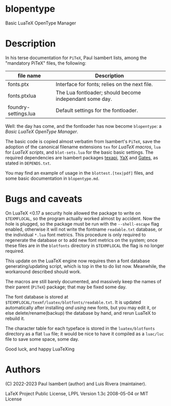 # blopentype
Basic LuaTeX OpenType Manager

# Description

In his terse documentation for `PiTeX`, Paul Isambert lists, among the "mandatory PiTeX" files, the following:

| file name            | Description  |
|-|-|
| fonts.ptx            | Interface for fonts; relies on the next file.    |
| fonts.ptxlua         | The Lua fontloader; should become independant some day. |
| foundry-settings.lua | Default settings for the fontloader.             |

Well: the day has come, and the fontloader has now become `blopentype`: a *Basic LuaTeX OpenType Manager*.

The basic code is copied almost verbatim from Isambert's `PiTeX`, save the adoption of the canonical filename extensions `tex` for *LuaTeX macros*, `lua` for *LuaTeX scripts*, and `blot-sets.lua` for the basic basic settings. 
The required dependencies are Isambert packages [texapi](https://ctan.org/pkg/texapi), [YaX](https://ctan.org/pkg/yax) and [Gates](https://ctan.org/pkg/gates), as stated in `DEPENDS.txt`.

You may find an example of usage in the `blottest.[tex|pdf]` files, and some basic documentation in `blopentype.md`.

# Bugs and caveats

On LuaTeX <0.17 a security hole allowed the package to write on `$TEXMFLOCAL`, so the program actually worked almost by accident. Now the hole is plugged, so the package must be run with the `--shell-escape` flag enabled, otherwise it will not write the fontname `readable.txt` database, or the individual `*.lua` font metrics. This procedure is only required to regenerate the database or to add new font metrics on the system; once these files are in the `blotfonts` directory in `$TEXMFLOCAL` the flag is no longer required.

This update on the LuaTeX engine now requires then a font database generating/updating script, which is top in the to do list now. Meanwhile, the workaround described should work.

The macros are still barely documented, and massively keep the names of their parent (`PiTeX`) package; that may be fixed some day.

The font database is stored at `$TEXMFLOCAL/texmf/luatex/blotfonts/readable.txt`.
It is updated automatically after installing *and using* new fonts, but you may edit it, or else delete/rename(backup) the database by hand, and rerun LuaTeX to rebuild it.

The character table for each typeface is stored in the `luatex/blotfonts` directory as a flat `lua` file; it would be nice to have it compiled as a `luac/luc` file to save some space, some day.

Good luck, and happy LuaTeXing

# Authors 

(C) 2022-2023 Paul Isambert (author) and Luis Rivera (maintainer).

LaTeX Project Public License, LPPL Version 1.3c 2008-05-04 or MIT License
